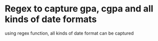 # Regex to capture gpa, cgpa and all kinds of date formats
using regex function, all kinds of date format can be captured
